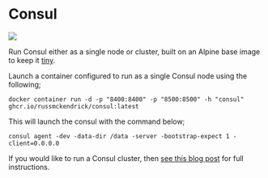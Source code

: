 Consul
=============

[![](https://github.com/russmckendrick/docker/workflows/consul/badge.svg)](https://github.com/users/russmckendrick/packages/container/package/consul)

Run Consul either as a single node or cluster, built on an Alpine base image to keep it [tiny](https://media-glass.es/2016/02/01/tiny-docker-images/).

Launch a container configured to run as a single Consul node using the following;

```
docker container run -d -p "8400:8400" -p "8500:8500" -h "consul" ghcr.io/russmckendrick/consul:latest
```

This will launch the consul with the command below;

```
consul agent -dev -data-dir /data -server -bootstrap-expect 1 -client=0.0.0.0
```

If you would like to run a Consul cluster, then [see this blog post](https://media-glass.es/2016/02/27/consul-docker-cluster/) for full instructions.